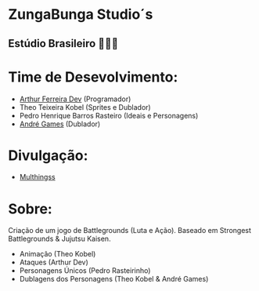 # ZungaBunga Studio´s
## Estúdio Brasileiro 🤜👊🤛

# Time de Desevolvimento:
<ul> 
    <li><a href="https://github.com/arthurferreira-dev">Arthur Ferreira Dev</a> (Programador)</li>
    <li>Theo Teixeira Kobel (Sprites e Dublador)</li>
    <li>Pedro Henrique Barros Rasteiro (Ideais e Personagens)</li>
    <li><a href="https://www.youtube.com/@AndreGames2025">André Games</a> (Dublador)</li>
</ul>

# Divulgação:
<ul>
    <li><a href="https://www.youtube.com/@Multhingss">Multhingss</a></li>
</ul>

# Sobre:
<p>Criação de um jogo de Battlegrounds (Luta e Ação). Baseado em Strongest Battlegrounds & Jujutsu Kaisen.</p>
<ul>
    <li>Animação (Theo Kobel)</li>
    <li>Ataques (Arthur Dev)</li>
    <li>Personagens Únicos (Pedro Rasteirinho)</li>
    <li>Dublagens dos Personagens (Theo Kobel & André Games)</li>
</ul>